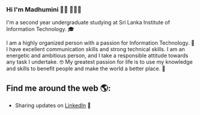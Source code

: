 ### Hi I'm Madhumini 👋🏾 👩🏾‍💻

I'm a second year undergraduate studying at Sri Lanka Institute of Information Technology. :mortar_board:

I am a highly organized person with a passion for Information Technology. :information_desk_person:
I have excellent communication skills and strong technical skills. I am an energetic and ambitious person, and I take a responsible attitude towards any task I undertake. 🤓
My greatest passion for life is to use my knowledge and skills to benefit people and make the world a better place. :gift_heart:


## Find me around the web 🌎: 
- Sharing updates on <a href="www.linkedin.com/in/madhuminigunaratnekdy/">LinkedIn</a> 💼
